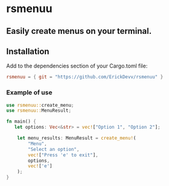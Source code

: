 # rsmenuu

## **Easily create menus** on your terminal.

## **Installation**

Add to the dependencies section of your Cargo.toml file:

```toml
rsmenuu = { git = "https://github.com/ErickDevv/rsmenuu" }
```

### **Example of use**

```rust
use rsmenuu::create_menu;
use rsmenuu::MenuResult;

fn main() {
   let options: Vec<&str> = vec!["Option 1", "Option 2"];

    let menu_results: MenuResult = create_menu!(
        "Menu",
        "Select an option",
        vec!["Press 'e' to exit"],
        options,
        vec!['e']
    );
}
```
